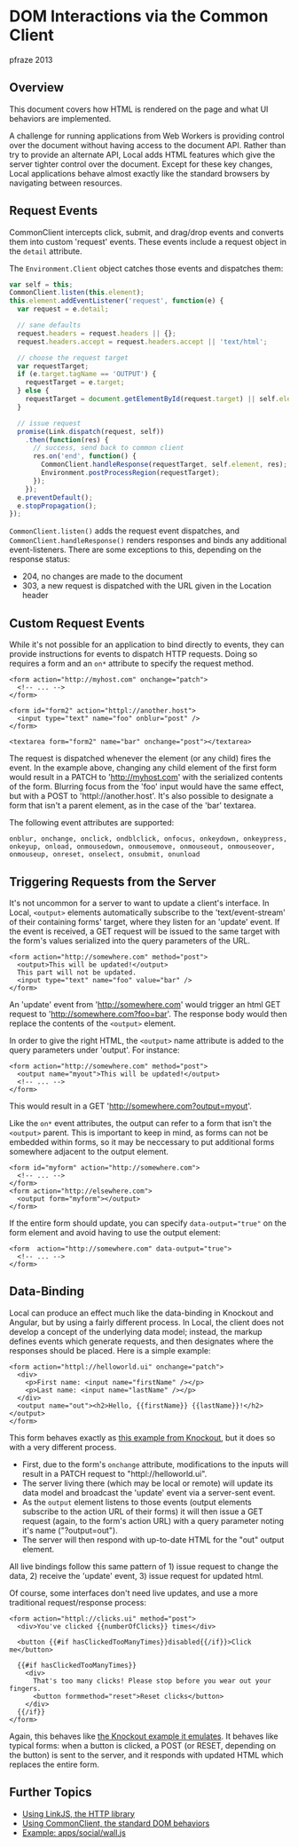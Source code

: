 DOM Interactions via the Common Client
======================================

pfraze 2013


## Overview

This document covers how HTML is rendered on the page and what UI behaviors are implemented.

A challenge for running applications from Web Workers is providing control over the document without having access to the document API. Rather than try to provide an alternate API, Local adds HTML features which give the server tighter control over the document. Except for these key changes, Local applications behave almost exactly like the standard browsers by navigating between resources.


## Request Events

CommonClient intercepts click, submit, and drag/drop events and converts them into custom 'request' events. These events include a request object in the `detail` attribute.

The `Environment.Client` object catches those events and dispatches them:

```javascript
var self = this;
CommonClient.listen(this.element);
this.element.addEventListener('request', function(e) {
  var request = e.detail;

  // sane defaults
  request.headers = request.headers || {};
  request.headers.accept = request.headers.accept || 'text/html';

  // choose the request target
  var requestTarget;
  if (e.target.tagName == 'OUTPUT') {
    requestTarget = e.target;
  } else {
    requestTarget = document.getElementById(request.target) || self.element;
  }

  // issue request
  promise(Link.dispatch(request, self))
    .then(function(res) {
      // success, send back to common client
      res.on('end', function() {
        CommonClient.handleResponse(requestTarget, self.element, res);
        Environment.postProcessRegion(requestTarget);
      });
    });
  e.preventDefault();
  e.stopPropagation();
});
```

`CommonClient.listen()` adds the request event dispatches, and `CommonClient.handleResponse()` renders responses and binds any additional event-listeners. There are some exceptions to this, depending on the response status:

 - 204, no changes are made to the document
 - 303, a new request is dispatched with the URL given in the Location header


## Custom Request Events

While it's not possible for an application to bind directly to events, they can provide instructions for events to dispatch HTTP requests. Doing so requires a form and an `on*` attribute to specify the request method. 

```markup
<form action="http://myhost.com" onchange="patch">
  <!-- ... -->
</form>

<form id="form2" action="httpl://another.host">
  <input type="text" name="foo" onblur="post" />
</form>

<textarea form="form2" name="bar" onchange="post"></textarea>
```

The request is dispatched whenever the element (or any child) fires the event. In the example above, changing any child element of the first form would result in a PATCH to 'http://myhost.com' with the serialized contents of the form. Blurring focus from the 'foo' input would have the same effect, but with a POST to 'httpl://another.host'. It's also possible to designate a form that isn't a parent element, as in the case of the 'bar' textarea.

The following event attributes are supported:

```
onblur, onchange, onclick, ondblclick, onfocus, onkeydown, onkeypress, onkeyup, onload, onmousedown, onmousemove, onmouseout, onmouseover, onmouseup, onreset, onselect, onsubmit, onunload
```


## Triggering Requests from the Server

It's not uncommon for a server to want to update a client's interface. In Local, `<output>` elements automatically subscribe to the 'text/event-stream' of their containing forms' target, where they listen for an 'update' event. If the event is received, a GET request will be issued to the same target with the form's values serialized into the query parameters of the URL.

```markup
<form action="http://somewhere.com" method="post">
  <output>This will be updated!</output>
  This part will not be updated.
  <input type="text" name="foo" value="bar" />
</form>
```

An 'update' event from 'http://somewhere.com' would trigger an html GET request to 'http://somewhere.com?foo=bar'. The response body would then replace the contents of the `<output>` element.

In order to give the right HTML, the `<output>` name attribute is added to the query parameters under 'output'. For instance:

```markup
<form action="http://somewhere.com" method="post">
  <output name="myout">This will be updated!</output>
  <!-- ... -->
</form>
```

This would result in a GET 'http://somewhere.com?output=myout'.

Like the `on*` event attributes, the output can refer to a form that isn't the `<output>` parent. This is important to keep in mind, as forms can not be embedded within forms, so it may be neccessary to put additional forms somewhere adjacent to the output element.

```markup
<form id="myform" action="http://somewhere.com">
  <!-- ... -->
</form>
<form action="http://elsewhere.com">
  <output form="myform"></output>
</form>
```

If the entire form should update, you can specify `data-output="true"` on the form element and avoid having to use the output element:

```markup
<form  action="http://somewhere.com" data-output="true">
  <!-- ... -->
</form>
```

## Data-Binding

Local can produce an effect much like the data-binding in Knockout and Angular, but by using a fairly different process. In Local, the client does not develop a concept of the underlying data model; instead, the markup defines events which generate requests, and then designates where the responses should be placed. Here is a simple example:

```markup
<form action="httpl://helloworld.ui" onchange="patch">
  <div>
    <p>First name: <input name="firstName" /></p>
    <p>Last name: <input name="lastName" /></p>
  </div>
  <output name="out"><h2>Hello, {{firstName}} {{lastName}}!</h2></output>
</form>
```

This form behaves exactly as <a target="_top" href="http://knockoutjs.com/examples/helloWorld.html">this example from Knockout</a>, but it does so with a very different process.

 - First, due to the form's `onchange` attribute, modifications to the inputs will result in a PATCH request to "httpl://helloworld.ui".
 - The server living there (which may be local or remote) will update its data model and broadcast the 'update' event via a server-sent event. 
 - As the `output` element listens to those events (output elements subscribe to the action URL of their forms) it will then issue a GET request (again, to the form's action URL) with a query parameter noting it's name ("?output=out").
 - The server will then respond with up-to-date HTML for the "out" output element.

All live bindings follow this same pattern of 1) issue request to change the data, 2) receive the 'update' event, 3) issue request for updated html.

Of course, some interfaces don't need live updates, and use a more traditional request/response process:

```markup
<form action="httpl://clicks.ui" method="post">
  <div>You've clicked {{numberOfClicks}} times</div>
 
  <button {{#if hasClickedTooManyTimes}}disabled{{/if}}>Click me</button>
 
  {{#if hasClickedTooManyTimes}}
    <div>
      That's too many clicks! Please stop before you wear out your fingers.
      <button formmethod="reset">Reset clicks</button>
    </div>
  {{/if}}
</form>
```

Again, this behaves like <a target="_top" href="http://knockoutjs.com/examples/clickCounter.html">the Knockout example it emulates</a>. It behaves like typical forms: when a button is clicked, a POST (or RESET, depending on the button) is sent to the server, and it responds with updated HTML which replaces the entire form.


## Further Topics

 - [Using LinkJS, the HTTP library](../lib/linkjs.md)
 - [Using CommonClient, the standard DOM behaviors](../lib/commonclient.md)
 - [Example: apps/social/wall.js](../examples/wall.md)